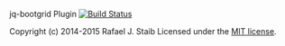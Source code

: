 ﻿jq-bootgrid Plugin [![Build Status](http://img.shields.io/travis/bcostea/jq-bootgrid/master.svg?style=flat-square)](https://travis-ci.org/bcostea/jq-bootgrid) 

Copyright (c) 2014-2015 Rafael J. Staib Licensed under the [MIT license](https://github.com/rstaib/jquery-bootgrid/blob/master/LICENSE.txt).
